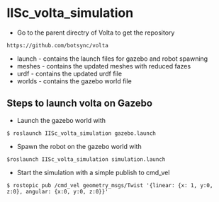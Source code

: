 # IISc_volta_simulation
* Go to the parent directry of Volta to get the repository
```
https://github.com/botsync/volta   
```

* launch - contains the launch files for gazebo and robot spawning
* meshes - contains the updated meshes with reduced fazes
* urdf - contains the updated urdf file
* worlds - contains the gazebo world file

## Steps to launch volta on Gazebo
* Launch the gazebo world with
```
$ roslaunch IISc_volta_simulation gazebo.launch
```
* Spawn the robot on the gazebo world with
```
$roslaunch IISc_volta_simulation simulation.launch
```
* Start the simulation with a simple publish to cmd_vel
```
$ rostopic pub /cmd_vel geometry_msgs/Twist '{linear: {x: 1, y:0, z:0}, angular: {x:0, y:0, z:0}}'
```
